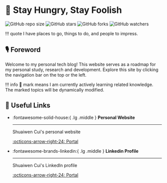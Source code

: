<!-- ---
comments: flase
--- -->

# 🔭 Stay Hungry, Stay Foolish

![GitHub repo size](https://img.shields.io/github/repo-size/tishenme/smallbird-site)
![GitHub stars](https://img.shields.io/github/stars/tishenme/smallbird-site?style=social)
![GitHub forks](https://img.shields.io/github/forks/tishenme/smallbird-site?style=social)
![GitHub watchers](https://img.shields.io/github/watchers/tishenme/smallbird-site?style=social)

!!! quote
    I have places to go, things to do, and people to impress.

## 🎙️ Foreword

Welcome to my personal tech blog! This website serves as a roadmap for my personal study, research and development. Explore this site by clicking the navigation bar on the top or the left.

!!! info
    🎯 mark means I am currently actively learning related knowledge. The marked topics will be dynamically modified.

## 🔗 Useful Links

<!-- to search icons, go to https://squidfunk.github.io/mkdocs-material/reference/icons-emojis/ -->

<div class="grid cards" markdown>

- :fontawesome-solid-house:{ .lg .middle } **Personal Website**

    ***

    Shuaiwen Cui's personal website

    [:octicons-arrow-right-24: <a href="http://www.cuishuaiwen.com" target="_blank"> Portal </a>](#)

- :fontawesome-brands-linkedin:{ .lg .middle } **Linkedin Profile**

    ***

    Shuaiwen Cui's LinkedIn profile

    [:octicons-arrow-right-24: <a href="https://www.linkedin.com/in/shaun-shuaiwen-cui/" target="_blank"> Portal </a>](#)

</div>
